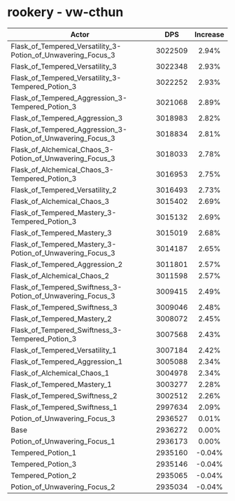 # rookery - vw-cthun
| Actor | DPS | Increase |
|---|:---:|:---:|
|Flask_of_Tempered_Versatility_3-Potion_of_Unwavering_Focus_3|3022509|2.94%|
|Flask_of_Tempered_Versatility_3|3022348|2.93%|
|Flask_of_Tempered_Versatility_3-Tempered_Potion_3|3022252|2.93%|
|Flask_of_Tempered_Aggression_3-Tempered_Potion_3|3021068|2.89%|
|Flask_of_Tempered_Aggression_3|3018983|2.82%|
|Flask_of_Tempered_Aggression_3-Potion_of_Unwavering_Focus_3|3018834|2.81%|
|Flask_of_Alchemical_Chaos_3-Potion_of_Unwavering_Focus_3|3018033|2.78%|
|Flask_of_Alchemical_Chaos_3-Tempered_Potion_3|3016953|2.75%|
|Flask_of_Tempered_Versatility_2|3016493|2.73%|
|Flask_of_Alchemical_Chaos_3|3015402|2.69%|
|Flask_of_Tempered_Mastery_3-Tempered_Potion_3|3015132|2.69%|
|Flask_of_Tempered_Mastery_3|3015019|2.68%|
|Flask_of_Tempered_Mastery_3-Potion_of_Unwavering_Focus_3|3014187|2.65%|
|Flask_of_Tempered_Aggression_2|3011801|2.57%|
|Flask_of_Alchemical_Chaos_2|3011598|2.57%|
|Flask_of_Tempered_Swiftness_3-Potion_of_Unwavering_Focus_3|3009415|2.49%|
|Flask_of_Tempered_Swiftness_3|3009046|2.48%|
|Flask_of_Tempered_Mastery_2|3008072|2.45%|
|Flask_of_Tempered_Swiftness_3-Tempered_Potion_3|3007568|2.43%|
|Flask_of_Tempered_Versatility_1|3007184|2.42%|
|Flask_of_Tempered_Aggression_1|3005088|2.34%|
|Flask_of_Alchemical_Chaos_1|3004978|2.34%|
|Flask_of_Tempered_Mastery_1|3003277|2.28%|
|Flask_of_Tempered_Swiftness_2|3002512|2.26%|
|Flask_of_Tempered_Swiftness_1|2997634|2.09%|
|Potion_of_Unwavering_Focus_3|2936527|0.01%|
|Base|2936272|0.00%|
|Potion_of_Unwavering_Focus_1|2936173|0.00%|
|Tempered_Potion_1|2935160|-0.04%|
|Tempered_Potion_3|2935146|-0.04%|
|Tempered_Potion_2|2935065|-0.04%|
|Potion_of_Unwavering_Focus_2|2935034|-0.04%|
